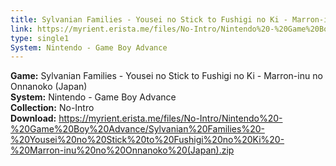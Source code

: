```yaml
---
title: Sylvanian Families - Yousei no Stick to Fushigi no Ki - Marron-inu no Onnanoko (Japan)
link: https://myrient.erista.me/files/No-Intro/Nintendo%20-%20Game%20Boy%20Advance/Sylvanian%20Families%20-%20Yousei%20no%20Stick%20to%20Fushigi%20no%20Ki%20-%20Marron-inu%20no%20Onnanoko%20(Japan).zip
type: single1
System: Nintendo - Game Boy Advance
---
```

<b>Game:</b> Sylvanian Families - Yousei no Stick to Fushigi no Ki - Marron-inu no Onnanoko (Japan)<br>
<b>System:</b> Nintendo - Game Boy Advance<br>
<b>Collection:</b> No-Intro<br>
<b>Download:</b> https://myrient.erista.me/files/No-Intro/Nintendo%20-%20Game%20Boy%20Advance/Sylvanian%20Families%20-%20Yousei%20no%20Stick%20to%20Fushigi%20no%20Ki%20-%20Marron-inu%20no%20Onnanoko%20(Japan).zip